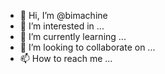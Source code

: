 - 👋 Hi, I’m @bimachine
- 👀 I’m interested in ...
- 🌱 I’m currently learning ...
- 💞️ I’m looking to collaborate on ...
- 📫 How to reach me ...

<!---
bimachine/bimachine is a ✨ special ✨ repository because its `README.md` (this file) appears on your GitHub profile.
You can click the Preview link to take a look at your changes.
--->
